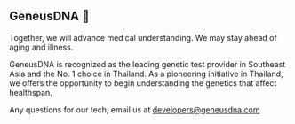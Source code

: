 ## GeneusDNA 🧬

Together, we will advance medical understanding. We may stay ahead of aging and illness.

GeneusDNA is recognized as the leading genetic test provider in Southeast Asia and the No. 1 choice in Thailand. As a pioneering initiative in Thailand, we offers the opportunity to begin understanding the genetics that affect healthspan.

Any questions for our tech, email us at developers@geneusdna.com

<!--

**Here are some ideas to get you started:**

🙋‍♀️ A short introduction - what is your organization all about?
🌈 Contribution guidelines - how can the community get involved?
👩‍💻 Useful resources - where can the community find your docs? Is there anything else the community should know?
🍿 Fun facts - what does your team eat for breakfast?
🧙 Remember, you can do mighty things with the power of [Markdown](https://docs.github.com/github/writing-on-github/getting-started-with-writing-and-formatting-on-github/basic-writing-and-formatting-syntax)
-->
